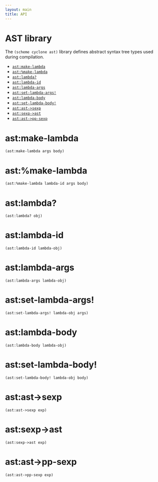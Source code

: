 ```yaml
---
layout: main
title: API
---
```


# AST library

The `(scheme cyclone ast)` library defines abstract syntax tree types used during compilation.

- [`ast:make-lambda`](#astmake-lambda)
- [`ast:%make-lambda`](#astmake-lambda-1)
- [`ast:lambda?`](#astlambda)
- [`ast:lambda-id`](#astlambda-id)
- [`ast:lambda-args`](#astlambda-args) 
- [`ast:set-lambda-args!`](#astset-lambda-args)
- [`ast:lambda-body`](#astlambda-body)
- [`ast:set-lambda-body!`](#astset-lambda-body)
- [`ast:ast->sexp`](#astast-sexp)
- [`ast:sexp->ast`](#astsexp-ast) 
- [`ast:ast->pp-sexp`](#astast-pp-sexp)

# ast:make-lambda
    (ast:make-lambda args body)

# ast:%make-lambda
    (ast:%make-lambda lambda-id args body)

# ast:lambda?
    (ast:lambda? obj)

# ast:lambda-id

    (ast:lambda-id lambda-obj)

# ast:lambda-args 

    (ast:lambda-args lambda-obj)

# ast:set-lambda-args!

    (ast:set-lambda-args! lambda-obj args)

# ast:lambda-body 

    (ast:lambda-body lambda-obj)

# ast:set-lambda-body!

    (ast:set-lambda-body! lambda-obj body)

# ast:ast->sexp

    (ast:ast->sexp exp)

# ast:sexp->ast

    (ast:sexp->ast exp)

# ast:ast->pp-sexp

    (ast:ast->pp-sexp exp)
